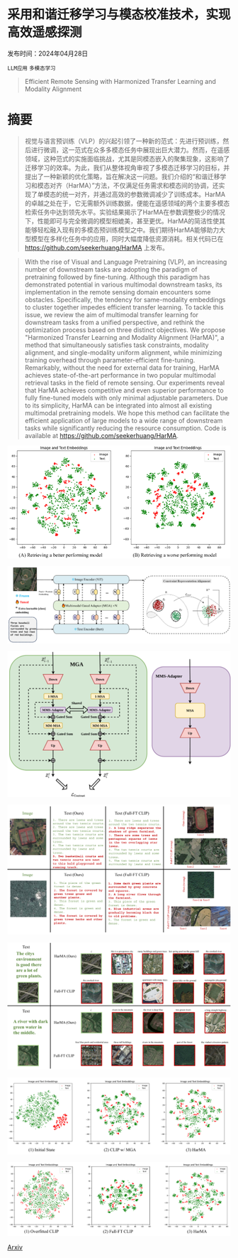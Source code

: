# 采用和谐迁移学习与模态校准技术，实现高效遥感探测

发布时间：2024年04月28日

`LLM应用` `多模态学习`

> Efficient Remote Sensing with Harmonized Transfer Learning and Modality Alignment

# 摘要

> 视觉与语言预训练（VLP）的兴起引领了一种新的范式：先进行预训练，然后进行微调，这一范式在众多多模态任务中展现出巨大潜力。然而，在遥感领域，这种范式的实施面临挑战，尤其是同模态嵌入的聚集现象，这影响了迁移学习的效率。为此，我们从整体视角审视了多模态迁移学习的目标，并提出了一种新颖的优化策略，旨在解决这一问题。我们介绍的“和谐迁移学习和模态对齐（HarMA）”方法，不仅满足任务需求和模态间的协调，还实现了单模态的统一对齐，并通过高效的参数微调减少了训练成本。HarMA的卓越之处在于，它无需额外训练数据，便能在遥感领域的两个主要多模态检索任务中达到领先水平。实验结果揭示了HarMA在参数调整极少的情况下，性能即可与完全微调的模型相媲美，甚至更优。HarMA的简洁性使其能够轻松融入现有的多模态预训练模型之中。我们期待HarMA能够助力大型模型在多样化任务中的应用，同时大幅度降低资源消耗。相关代码已在 https://github.com/seekerhuang/HarMA 上发布。

> With the rise of Visual and Language Pretraining (VLP), an increasing number of downstream tasks are adopting the paradigm of pretraining followed by fine-tuning. Although this paradigm has demonstrated potential in various multimodal downstream tasks, its implementation in the remote sensing domain encounters some obstacles. Specifically, the tendency for same-modality embeddings to cluster together impedes efficient transfer learning. To tackle this issue, we review the aim of multimodal transfer learning for downstream tasks from a unified perspective, and rethink the optimization process based on three distinct objectives. We propose "Harmonized Transfer Learning and Modality Alignment (HarMA)", a method that simultaneously satisfies task constraints, modality alignment, and single-modality uniform alignment, while minimizing training overhead through parameter-efficient fine-tuning. Remarkably, without the need for external data for training, HarMA achieves state-of-the-art performance in two popular multimodal retrieval tasks in the field of remote sensing. Our experiments reveal that HarMA achieves competitive and even superior performance to fully fine-tuned models with only minimal adjustable parameters. Due to its simplicity, HarMA can be integrated into almost all existing multimodal pretraining models. We hope this method can facilitate the efficient application of large models to a wide range of downstream tasks while significantly reducing the resource consumption. Code is available at https://github.com/seekerhuang/HarMA.

![采用和谐迁移学习与模态校准技术，实现高效遥感探测](../../../paper_images/2404.18253/x1.png)

![采用和谐迁移学习与模态校准技术，实现高效遥感探测](../../../paper_images/2404.18253/x2.png)

![采用和谐迁移学习与模态校准技术，实现高效遥感探测](../../../paper_images/2404.18253/x3.png)

![采用和谐迁移学习与模态校准技术，实现高效遥感探测](../../../paper_images/2404.18253/x4.png)

![采用和谐迁移学习与模态校准技术，实现高效遥感探测](../../../paper_images/2404.18253/x5.png)

![采用和谐迁移学习与模态校准技术，实现高效遥感探测](../../../paper_images/2404.18253/x6.png)

![采用和谐迁移学习与模态校准技术，实现高效遥感探测](../../../paper_images/2404.18253/x7.png)

[Arxiv](https://arxiv.org/abs/2404.18253)